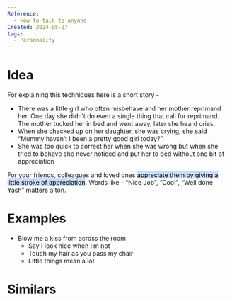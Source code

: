 ```yaml
---
Reference:
  - How to talk to anyone
Created: 2024-05-27
tags:
  - Personality
---
```

# Idea

For explaining this techniques here is a short story -

- There was a little girl who often misbehave and her mother reprimand her. One day she didn’t do even a single thing that call for reprimand. The mother tucked her in bed and went away, later she heard cries.
- When she checked up on her daughter, she was crying, she said “Mummy haven’t I been a pretty good girl today?”.
- She was too quick to correct her when she was wrong but when she tried to behave she never noticed and put her to bed without one bit of appreciation

For your friends, colleagues and loved ones <mark style="background: #ADCCFFA6;">appreciate them by giving a little stroke of appreciation</mark>. Words like - “Nice Job”, ”Cool”, “Well done Yash” matters a ton.

# Examples

* Blow me a kiss from across the room 
	* Say I look nice when I’m not 
	* Touch my hair as you pass my chair 
	* Little things mean a lot

# Similars

